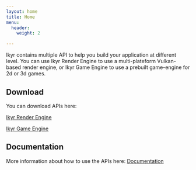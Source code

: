 ```yaml
---
layout: home
title: Home
menu:
  header:
    weight: 2

---
```

Ikyr contains multiple API to help you build your application at different level. You can use Ikyr Render Engine to use a multi-plateform Vulkan-based render engine, or Ikyr Game Engine to use a prebuilt game-engine for 2d or 3d games.

## Download

You can download APIs here:

[Ikyr Render Engine](https://ikyr-engines.com/download#ire)

[Ikyr Game Engine](https://ikyr-engines.com/download#ige)

## Documentation

More information about how to use the APIs here:
[Documentation](https://ikyr-engines.com/documentation)